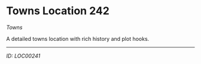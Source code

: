 # Towns Location 242

*Towns*

A detailed towns location with rich history and plot hooks.

---
*ID: LOC00241*
